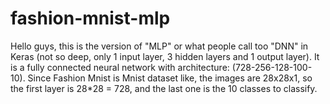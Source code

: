 # fashion-mnist-mlp

Hello guys, this is the version of "MLP" or what people call too "DNN" in Keras (not so deep, only 1 input layer, 3 hidden layers and 1 output layer). It is a fully connected neural network with architecture: (728-256-128-100-10). Since Fashion Mnist is Mnist dataset like, the images are 28x28x1, so the first layer is 28*28 = 728, and the last one is the 10 classes to classify.
